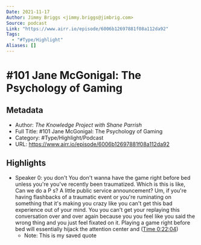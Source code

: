 ```yaml
---
Date: 2021-11-17
Author: Jimmy Briggs <jimmy.briggs@jimbrig.com>
Source: podcast
Link: "https://www.airr.io/episode/6006b12697881f08a112da92"
Tags:
  - "#Type/Highlight"
Aliases: []
---
```


# \#101 Jane McGonigal: The Psychology of Gaming

## Metadata

* Author: *The Knowledge Project with Shane Parrish*
* Full Title: #101 Jane McGonigal: The Psychology of Gaming
* Category: #Type/Highlight/Podcast
* URL: https://www.airr.io/episode/6006b12697881f08a112da92

## Highlights

* Speaker 0: you don't You don't wanna have the game right before bed unless you're you've recently been traumatized. Which is this is like, Can we do a P s? A little public service announcement? Um, if you're having flashbacks of a traumatic event or you're ruminating on something that it's making you crazy like you can't get this bad experience out of your mind. You you can't get your replaying this conversation over and over again because you you feel like you said the wrong thing and you just feel fixated on it. Playing a game right before bed will essentially hijack the attention center and ([Time 0:22:04](https://www.airr.io/quote/600ec68ac076af4f67abb028))
  * Note: This is my saved quote
